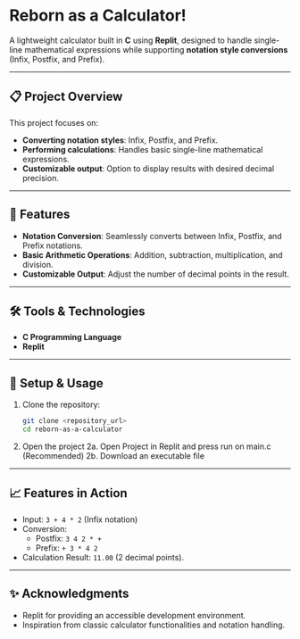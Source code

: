 # Reborn as a Calculator!  

A lightweight calculator built in **C** using **Replit**, designed to handle single-line mathematical expressions while supporting **notation style conversions** (Infix, Postfix, and Prefix).  

---

## 📋 Project Overview  

This project focuses on:  
- **Converting notation styles**: Infix, Postfix, and Prefix.  
- **Performing calculations**: Handles basic single-line mathematical expressions.  
- **Customizable output**: Option to display results with desired decimal precision.  

---

## 🚀 Features  

- **Notation Conversion**: Seamlessly converts between Infix, Postfix, and Prefix notations.  
- **Basic Arithmetic Operations**: Addition, subtraction, multiplication, and division.  
- **Customizable Output**: Adjust the number of decimal points in the result.  

---

## 🛠 Tools & Technologies  

- **C Programming Language**  
- **Replit**  

---

## 🔧 Setup & Usage  

1. Clone the repository:  
   ```bash  
   git clone <repository_url>  
   cd reborn-as-a-calculator
   ```
2. Open the project
   2a. Open Project in Replit and press run on main.c (Recommended)
   2b. Download an executable file
      
---

## 📈 Features in Action
- Input: `3 + 4 * 2` (Infix notation)
- Conversion:
  -  Postfix: `3 4 2 * +`
  -  Prefix: `+ 3 * 4 2`
-  Calculation Result: `11.00` (2 decimal points).

---

## ✨ Acknowledgments
- Replit for providing an accessible development environment.
- Inspiration from classic calculator functionalities and notation handling.

